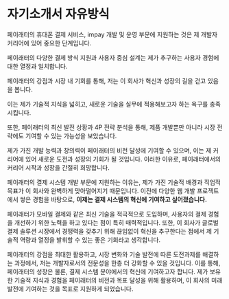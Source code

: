 




# 자기소개서 자유방식

페이래터의 휴대폰 결제 서비스, impay 개발 및 운영 부문에 지원하는 것은 제 개발자 커리어에 있어 중요한 단계입니다. 

페이래터의 다양한 결제 방식 지원과 사용자 중심 설계는 제가 추구하는 사용자 경험에 대한 열정과 일치합니다. 

페이래터의 강점과 시장 내 기회를 통해, 저는 이 회사가 혁신과 성장의 길을 걷고 있음을 봅니다. 

이는 제가 기술적 지식을 넓히고, 새로운 기술을 실무에 적용해보고자 하는 욕구를 충족시킵니다. 

또한, 페이래터의 최신 발전 상황과 4P 전략 분석을 통해, 제품 개발뿐만 아니라 시장 전략에도 기여할 수 있는 가능성을 보았습니다. 

제가 가진 개발 능력과 창의력이 페이래터의 비전 달성에 기여할 수 있으며, 이는 제 커리어에 있어 새로운 도전과 성장의 기회가 될 것입니다. 이러한 이유로, 페이래터에서의 커리어 시작과 성장을 간절히 희망합니다.



페이래터의 결제 시스템 개발 부문에 지원하는 이유는, 제가 가진 기술적 배경과 직업적 목표가 이 회사와 완벽하게 맞아떨어지기 때문입니다. 이전에 다양한 웹 개발 프로젝트에서 쌓은 경험을 바탕으로, **이제는 결제 시스템의 혁신에 기여하고 싶어졌습니다.**

페이래터가 모바일 결제와 같은 최신 기술을 적극적으로 도입하며, 사용자의 결제 경험을 개선하기 위한 노력을 하고 있다는 점이 특히 매력적입니다. 또한, 이 회사가 글로벌 결제 솔루션 시장에서 경쟁력을 갖추기 위해 끊임없이 혁신을 추구한다는 점에서 제 기술적 역량과 열정을 발휘할 수 있는 좋은 기회라고 생각합니다.

페이래터의 강점을 최대한 활용하고, 시장 변화와 기술 발전에 따른 도전과제를 해결하는 과정에서, 저는 개발자로서의 전문성을 한층 더 강화할 수 있을 것입니다. 이를 통해, 페이래터의 성장은 물론, 결제 시스템 분야에서의 혁신에 기여하고자 합니다. 제가 보유한 기술적 지식과 경험을 페이래터의 비전과 목표 달성을 위해 활용하며, 이 회사의 미래 발전에 기여하는 것을 목표로 지원하게 되었습니다.



